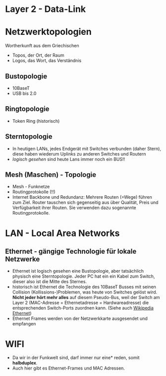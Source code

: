 # Layer 2 - Data-Link

# Netzwerktopologien

Wortherkunft aus dem Griechischen
- Topos, der Ort, der Raum
- Logos, das Wort, das Verständnis

## Bustopologie
- 10BaseT
- USB bis 2.0

## Ringtopologie
- Token Ring (historisch)

## Sterntopologie
- In heutigen LANs, jedes Endgerät mit Switches verbunden (daher Stern), diese haben wiederum Uplinks zu anderen Switches und Routern
- *logisch gesehen* sind heute Lans immer noch ein BUS!!

## Mesh (Maschen) - Topologie
- Mesh - Funknetze
- Routingprotokolle (!!)
- Internet Backbone und Redundanz: Mehrere Routen (=Wege) führen zum Ziel. Router tauschen sich gegenseitig aus über Qualität, Preis und Verfügbarkeit ihrer Routen. Sie verwenden dazu sogenannte Routingprotokolle.

# LAN - Local Area Networks

## Ethernet - gängige Technologie für lokale Netzwerke
- Ethernet ist logisch gesehen eine Bustopologie, aber tatsächlich physisch eine Sterntopologie. Jeder PC hat ein ein Kabel zum Switch, dieser also ist die Mitte des Sternes.
- historisch ist Ethernet die Technologie des 10BaseT Busses mit seinen Collision (Kollissions-)Problemen, was heute von Switches gelöst wird. **Nicht jeder hört mehr alles** auf diesem Pseudo-Bus, weil der Switch am Layer 2 (MAC-Adresse = Ethernetadresse = Hardwareadresse) die entsprechenden Switch-Ports zuordnen kann. (Siehe auch [Wikipedia Ethernet](https://de.wikipedia.org/wiki/Ethernet#Broadcast_und_Sicherheit))
- Ethernet Frames werden von der Netzwerkkarte ausgesendet und empfangen

# WIFI
- Da wir in der Funkwelt sind, darf immer nur eine\* reden, somit **halbduplex**.
- Auch hier gibt es Ethernet-Frames und MAC Adressen.
